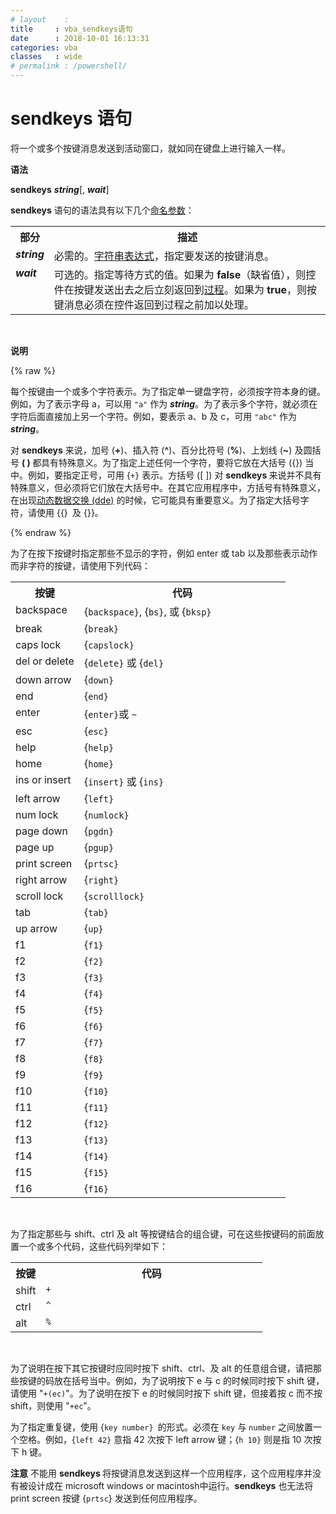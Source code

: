 ```yaml
---
# layout    :
title     : vba_sendkeys语句
date      : 2018-10-01 16:13:31
categories: vba
classes   : wide
# permalink : /powershell/
---
```









<h1><a name="vastmsendkeys"></a>sendkeys 语句</h1>

<p class=t>将一个或多个按键消息发送到活动窗口，就如同在键盘上进行输入一样。</p>

<p><b>语法</b></p>

<p class=syn><b>sendkeys</b> <b><i>string</i></b>[, <b><i>wait</i></b>]</p>

<p class=t><b>sendkeys</b> 语句的语法具有以下几个<a href="javascript:hhobj_4.click()">命名参数</a>：</p>

<table cellpadding=4 cellspacing=4 cols=2>

<tr valign="top">
<th width=12%>部分</th>
<th width=88%>描述</th>
</tr>

<tr valign="top">
<td class=t width=12%><b><i>string</i></b></td>
<td class=t width=88%>必需的。<a href="javascript:hhobj_5.click()">字符串表达式</a>，指定要发送的按键消息。</td>
</tr>

<tr valign="top">
<td class=t width=12%><b><i>wait</i></b></td>
<td class=t width=88%>可选的。指定等待方式的值。如果为 <b>false</b>（缺省值），则控件在按键发送出去之后立刻返回到<a href="javascript:hhobj_6.click()">过程</a>。如果为 <b>true</b>，则按键消息必须在控件返回到过程之前加以处理。</td>
</tr>
</table><br>

<p></p>

<p><b>说明</b></p>
{% raw %}
<p class=t>每个按键由一个或多个字符表示。为了指定单一键盘字符，必须按字符本身的键。例如，为了表示字母 a，可以用 <code>"a"</code> 作为 <b><i>string</i></b>。为了表示多个字符，就必须在字符后面直接加上另一个字符。例如，要表示 a、b 及 c，可用 <code>"abc"</code> 作为 <b><i>string</i></b>。</p>

<p class=t>对 <b>sendkeys</b> 来说，加号 (<b>+</b>)、插入符 (<b>^</b>)、百分比符号 (<b>%</b>)、上划线 (<b>~</b>) 及圆括号 <b>( ) </b>都具有特殊意义。为了指定上述任何一个字符，要将它放在大括号 ({}) 当中。例如，要指定正号，可用 {<code>+}</code> 表示。方括号 ([ ]) 对 <b>sendkeys </b>来说并不具有特殊意义，但必须将它们放在大括号中。在其它应用程序中，方括号有特殊意义，在出现<a href="javascript:hhobj_7.click()">动态数据交换 (dde)</a> 的时候，它可能具有重要意义。为了指定大括号字符，请使用 {{}<code> </code>及 {}}。</p>
{% endraw %}
<p class=t>为了在按下按键时指定那些不显示的字符，例如 enter 或 tab 以及那些表示动作而非字符的按键，请使用下列代码：</p>

<table cellpadding=4 cellspacing=4 cols=2>

<tr valign="top">
<th width=25%>按键</th>
<th width=75%>代码</th>
</tr>

<tr valign="top">
<td class=t width=25%>backspace</td>
<td class=t width=75%>{<code>backspace}</code>, {<code>bs}</code>, 或 {<code>bksp}</code></td>
</tr>

<tr valign="top">
<td class=t width=25%>break</td>
<td class=t width=75%>{<code>break}</code></td>
</tr>

<tr valign="top">
<td class=t width=25%>caps lock</td>
<td class=t width=75%>{<code>capslock}</code></td>
</tr>

<tr valign="top">
<td class=t width=25%>del or delete</td>
<td class=t width=75%>{<code>delete}</code> 或 {<code>del}</code></td>
</tr>

<tr valign="top">
<td class=t width=25%>down arrow</td>
<td class=t width=75%>{<code>down}</code></td>
</tr>

<tr valign="top">
<td class=t width=25%>end</td>
<td class=t width=75%>{<code>end}</code></td>
</tr>

<tr valign="top">
<td class=t width=25%>enter </td>
<td class=t width=75%>{<code>enter}</code>或 <code>~</code></td>
</tr>

<tr valign="top">
<td class=t width=25%>esc</td>
<td class=t width=75%>{<code>esc}</code></td>
</tr>

<tr valign="top">
<td class=t width=25%>help</td>
<td class=t width=75%>{<code>help}</code></td>
</tr>

<tr valign="top">
<td class=t width=25%>home</td>
<td class=t width=75%>{<code>home}</code></td>
</tr>

<tr valign="top">
<td class=t width=25%>ins or insert</td>
<td class=t width=75%>{<code>insert}</code> 或 {<code>ins}</code></td>
</tr>

<tr valign="top">
<td class=t width=25%>left arrow</td>
<td class=t width=75%>{<code>left}</code></td>
</tr>

<tr valign="top">
<td class=t width=25%>num lock</td>
<td class=t width=75%>{<code>numlock}</code></td>
</tr>

<tr valign="top">
<td class=t width=25%>page down</td>
<td class=t width=75%>{<code>pgdn}</code></td>
</tr>

<tr valign="top">
<td class=t width=25%>page up</td>
<td class=t width=75%>{<code>pgup}</code></td>
</tr>

<tr valign="top">
<td class=t width=25%>print screen</td>
<td class=t width=75%>{<code>prtsc}</code></td>
</tr>

<tr valign="top">
<td class=t width=25%>right arrow</td>
<td class=t width=75%>{<code>right}</code></td>
</tr>

<tr valign="top">
<td class=t width=25%>scroll lock</td>
<td class=t width=75%>{<code>scrolllock}</code></td>
</tr>

<tr valign="top">
<td class=t width=25%>tab</td>
<td class=t width=75%>{<code>tab}</code></td>
</tr>

<tr valign="top">
<td class=t width=25%>up arrow</td>
<td class=t width=75%>{<code>up}</code></td>
</tr>

<tr valign="top">
<td class=t width=25%>f1</td>
<td class=t width=75%>{<code>f1}</code></td>
</tr>

<tr valign="top">
<td class=t width=25%>f2</td>
<td class=t width=75%>{<code>f2}</code></td>
</tr>

<tr valign="top">
<td class=t width=25%>f3</td>
<td class=t width=75%>{<code>f3}</code></td>
</tr>

<tr valign="top">
<td class=t width=25%>f4</td>
<td class=t width=75%>{<code>f4}</code></td>
</tr>

<tr valign="top">
<td class=t width=25%>f5</td>
<td class=t width=75%>{<code>f5}</code></td>
</tr>

<tr valign="top">
<td class=t width=25%>f6</td>
<td class=t width=75%>{<code>f6}</code></td>
</tr>

<tr valign="top">
<td class=t width=25%>f7</td>
<td class=t width=75%>{<code>f7}</code></td>
</tr>

<tr valign="top">
<td class=t width=25%>f8</td>
<td class=t width=75%>{<code>f8}</code></td>
</tr>

<tr valign="top">
<td class=t width=25%>f9</td>
<td class=t width=75%>{<code>f9}</code></td>
</tr>

<tr valign="top">
<td class=t width=25%>f10</td>
<td class=t width=75%>{<code>f10}</code></td>
</tr>

<tr valign="top">
<td class=t width=25%>f11</td>
<td class=t width=75%>{<code>f11}</code></td>
</tr>

<tr valign="top">
<td class=t width=25%>f12</td>
<td class=t width=75%>{<code>f12}</code></td>
</tr>

<tr valign="top">
<td class=t width=25%>f13</td>
<td class=t width=75%>{<code>f13}</code></td>
</tr>

<tr valign="top">
<td class=t width=25%>f14</td>
<td class=t width=75%>{<code>f14}</code></td>
</tr>

<tr valign="top">
<td class=t width=25%>f15</td>
<td class=t width=75%>{<code>f15}</code></td>
</tr>

<tr valign="top">
<td class=t width=25%>f16</td>
<td class=t width=75%>{<code>f16}</code></td>
</tr>
</table><br>

<p></p>

<p class=t>为了指定那些与 shift、ctrl 及 alt 等按键结合的组合键，可在这些按键码的前面放置一个或多个代码，这些代码列举如下：</p>

<table cellpadding=4 cellspacing=4 cols=2>

<tr valign="top">
<th width=12%>按键</th>
<th width=88%>代码</th>
</tr>

<tr valign="top">
<td class=t width=12%>shift</td>
<td class=t width=88%><code>+</code></td>
</tr>

<tr valign="top">
<td class=t width=12%>ctrl </td>
<td class=t width=88%><code>^</code></td>
</tr>

<tr valign="top">
<td class=t width=12%>alt</td>
<td class=t width=88%><code>%</code></td>
</tr>
</table><br>

<p></p>

<p class=t>为了说明在按下其它按键时应同时按下 shift、ctrl、及 alt 的任意组合键，请把那些按键的码放在括号当中。例如，为了说明按下 e 与 c 的时候同时按下 shift 键，请使用 "<code>+(ec)</code>"。为了说明在按下 e 的时候同时按下 shift 键，但接着按 c 而不按 shift，则使用 "<code>+ec</code>"。</p>

<p class=t>为了指定重复键，使用 {<code>key number} </code>的形式。必须在 <code>key</code> 与 <code>number</code> 之间放置一个空格。例如，{<code>left 42}</code> 意指 42 次按下 left arrow 键；{<code>h 10}</code> 则是指 10 次按下 h 键。</p>

<p class=nt><b>注意</b>   不能用 <b>sendkeys </b>将按键消息发送到这样一个应用程序，这个应用程序并没有被设计成在 microsoft windows  or macintosh中运行。<b>sendkeys</b> 也无法将 print screen 按键 {<code>prtsc</code>} 发送到任何应用程序。</p>

<p class=nt></p>

<p class=t></p>

<p class=t></p>

<p class=t></p>

<p class=t></p>

<p class=t></p>




















